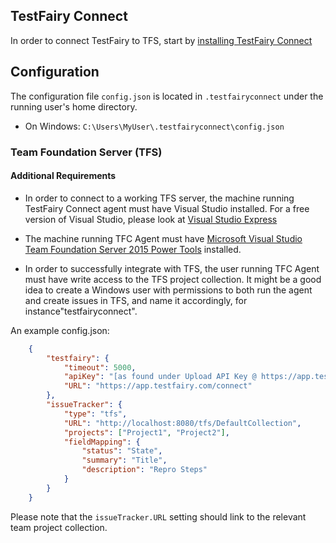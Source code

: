 ## TestFairy Connect
In order to connect TestFairy to TFS, start by [installing TestFairy Connect](/Bug_Tracking/TestFairy_Connect.html)

## Configuration

The configuration file `config.json` is located in `.testfairyconnect` under the running user's home directory. 

- On Windows: `C:\Users\MyUser\.testfairyconnect\config.json`

### Team Foundation Server (TFS)

#### Additional Requirements
* In order to connect to a working TFS server, the machine running TestFairy Connect agent must have Visual Studio installed. For a free version of Visual Studio, please look at [Visual Studio Express](https://www.visualstudio.com/en-us/products/visual-studio-express-vs.aspx)

* The machine running TFC Agent must have [Microsoft Visual Studio Team Foundation Server 2015 Power Tools](https://visualstudiogallery.msdn.microsoft.com/898a828a-af00-42c6-bbb2-530dc7b8f2e1) installed.

* In order to successfully integrate with TFS, the user running TFC Agent must have write access to the TFS project collection.
It might be a good idea to create a Windows user with permissions to both run the agent and create issues in TFS, and name it accordingly, for instance"testfairyconnect".


An example config.json:

```json
    {
        "testfairy": {
            "timeout": 5000,
            "apiKey": "[as found under Upload API Key @ https://app.testfairy.com/settings]",
            "URL": "https://app.testfairy.com/connect"
        },
        "issueTracker": {
            "type": "tfs",
            "URL": "http://localhost:8080/tfs/DefaultCollection",
            "projects": ["Project1", "Project2"],
            "fieldMapping": {
                "status": "State",
                "summary": "Title",
                "description": "Repro Steps"
            }
        }
    }
```

Please note that the `issueTracker.URL` setting should link to the relevant team project collection.


